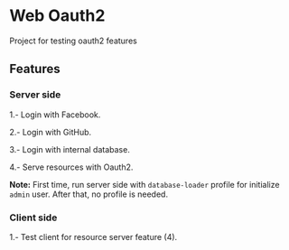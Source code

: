 # Web Oauth2
Project for testing oauth2 features

## Features
### Server side
1.- Login with Facebook.

2.- Login with GitHub.

3.- Login with internal database.

4.- Serve resources with Oauth2.


**Note:** First time, run server side with `database-loader` profile for initialize `admin` user. After that, no profile is needed.

### Client side
1.- Test client for resource server feature (4).

